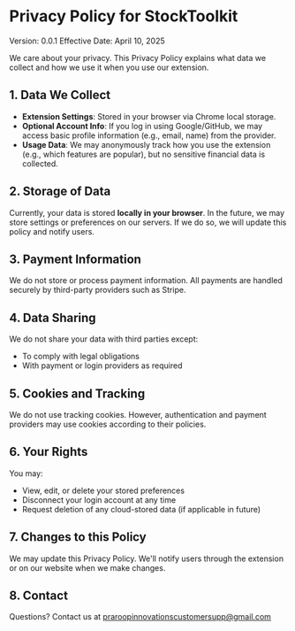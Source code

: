 # Privacy Policy for StockToolkit

Version: 0.0.1
Effective Date: April 10, 2025

We care about your privacy. This Privacy Policy explains what data we collect and how we use it when you use our
extension.

## 1. Data We Collect

- **Extension Settings**: Stored in your browser via Chrome local storage.
- **Optional Account Info**: If you log in using Google/GitHub, we may access basic profile information (e.g.,
email, name) from the provider.
- **Usage Data**: We may anonymously track how you use the extension (e.g., which features are popular), but no
sensitive financial data is collected.

## 2. Storage of Data

Currently, your data is stored **locally in your browser**. In the future, we may store settings or preferences on our
servers. If we do so, we will update this policy and notify users.

## 3. Payment Information

We do not store or process payment information. All payments are handled securely by third-party providers such as
Stripe.

## 4. Data Sharing

We do not share your data with third parties except:
- To comply with legal obligations
- With payment or login providers as required

## 5. Cookies and Tracking

We do not use tracking cookies. However, authentication and payment providers may use cookies according to their
policies.

## 6. Your Rights

You may:
- View, edit, or delete your stored preferences
- Disconnect your login account at any time
- Request deletion of any cloud-stored data (if applicable in future)

## 7. Changes to this Policy

We may update this Privacy Policy. We'll notify users through the extension or on our website when we make changes.

## 8. Contact

Questions? Contact us at praroopinnovationscustomersupp@gmail.com